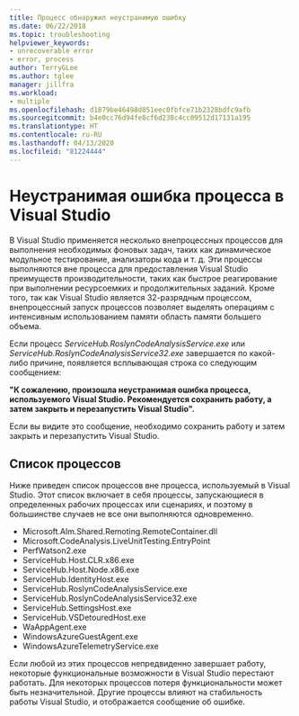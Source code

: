 ```yaml
---
title: Процесс обнаружил неустранимую ошибку
ms.date: 06/22/2018
ms.topic: troubleshooting
helpviewer_keywords:
- unrecoverable error
- error, process
author: TerryGLee
ms.author: tglee
manager: jillfra
ms.workload:
- multiple
ms.openlocfilehash: d1879be46498d851eec0fbfce71b2328bdfc9afb
ms.sourcegitcommit: b4e0cc76d94fe8cf6d238c4cc09512d17131a195
ms.translationtype: HT
ms.contentlocale: ru-RU
ms.lasthandoff: 04/13/2020
ms.locfileid: "81224444"
---
```

# <a name="visual-studio-unrecoverable-process-error"></a>Неустранимая ошибка процесса в Visual Studio

В Visual Studio применяется несколько внепроцессных процессов для выполнения необходимых фоновых задач, таких как динамическое модульное тестирование, анализаторы кода и т. д. Эти процессы выполняются вне процесса для предоставления Visual Studio преимуществ производительности, таких как быстрое реагирование при выполнении ресурсоемких и продолжительных заданий. Кроме того, так как Visual Studio является 32-разрядным процессом, внепроцессный запуск процессов позволяет выделять операциям с интенсивным использованием памяти область памяти большего объема.

Если процесс *ServiceHub.RoslynCodeAnalysisService.exe* или *ServiceHub.RoslynCodeAnalysisService32.exe* завершается по какой-либо причине, появляется всплывающая строка со следующим сообщением:

**"К сожалению, произошла неустранимая ошибка процесса, используемого Visual Studio. Рекомендуется сохранить работу, а затем закрыть и перезапустить Visual Studio".**

Если вы видите это сообщение, необходимо сохранить работу и затем закрыть и перезапустить Visual Studio.

## <a name="list-of-processes"></a>Список процессов

Ниже приведен список процессов вне процесса, используемый в Visual Studio. Этот список включает в себя процессы, запускающиеся в определенных рабочих процессах или сценариях, и поэтому в большинстве случаев не все они выполняются одновременно.

- Microsoft.Alm.Shared.Remoting.RemoteContainer.dll
- Microsoft.CodeAnalysis.LiveUnitTesting.EntryPoint
- PerfWatson2.exe
- ServiceHub.Host.CLR.x86.exe
- ServiceHub.Host.Node.x86.exe
- ServiceHub.IdentityHost.exe
- ServiceHub.RoslynCodeAnalysisService.exe
- ServiceHub.RoslynCodeAnalysisService32.exe
- ServiceHub.SettingsHost.exe
- ServiceHub.VSDetouredHost.exe
- WaAppAgent.exe
- WindowsAzureGuestAgent.exe
- WindowsAzureTelemetryService.exe

Если любой из этих процессов непредвиденно завершает работу, некоторые функциональные возможности в Visual Studio перестают работать. Для некоторых процессов потеря функциональности может быть незначительной. Другие процессы влияют на стабильность работы Visual Studio, и отображается сообщение об ошибке.
